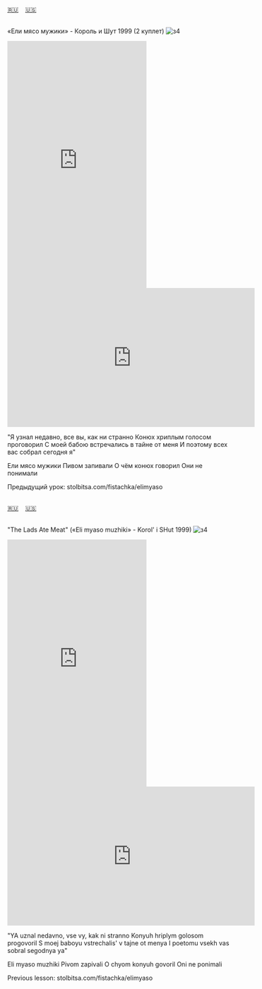 <span id="ru"><a href='#ru'>🇷🇺</a> &nbsp;&nbsp;&nbsp;<a href='#en'>🇺🇸</a> &nbsp;&nbsp;&nbsp;</span><br><br>

«Ели мясо мужики» - Король и Шут 1999 (2 куплет)
![з4](https://github.com/user-attachments/assets/50c7dbab-35a7-4240-bb7c-d24b249a7173)


<iframe width="315" height="560" src="https://www.youtube.com/embed/WHS43c0k3Mc" frameborder="0" allow="accelerometer; autoplay; clipboard-write; encrypted-media; gyroscope; picture-in-picture; web-share"allowfullscreen></iframe>
<iframe width="560" height="315" src="https://www.youtube.com/embed/xfHVBOyRjfY" frameborder="0" allow="accelerometer; autoplay; clipboard-write; encrypted-media; gyroscope; picture-in-picture; web-share"allowfullscreen></iframe>

"Я узнал недавно, все вы, как ни странно
Конюх хриплым голосом проговорил
С моей бабою встречались в тайне от меня
И поэтому всех вас собрал сегодня я"

Ели мясо мужики
Пивом запивали
О чём конюх говорил
Они не понимали

Предыдущий урок: stolbitsa.com/fistachka/elimyaso<br><br>

<span id="en"><a href='#ru'>🇷🇺</a> &nbsp;&nbsp;&nbsp;<a href='#en'>🇺🇸</a> &nbsp;&nbsp;&nbsp;</span><br><br>

"The Lads Ate Meat" («Eli myaso muzhiki» - Korol' i SHut 1999)
![з4](https://github.com/user-attachments/assets/50c7dbab-35a7-4240-bb7c-d24b249a7173)

<iframe width="315" height="560" src="https://www.youtube.com/embed/ieWOxAAQS80" frameborder="0" allow="accelerometer; autoplay; clipboard-write; encrypted-media; gyroscope; picture-in-picture; web-share"allowfullscreen></iframe>
<iframe width="560" height="315" src="https://www.youtube.com/embed/NH4jqRdZm3k" frameborder="0" allow="accelerometer; autoplay; clipboard-write; encrypted-media; gyroscope; picture-in-picture; web-share"allowfullscreen></iframe>

"YA uznal nedavno, vse vy, kak ni stranno
Konyuh hriplym golosom progovoril
S moej baboyu vstrechalis' v tajne ot menya
I poetomu vsekh vas sobral segodnya ya"

Eli myaso muzhiki
Pivom zapivali
O chyom konyuh govoril
Oni ne ponimali

Previous lesson: stolbitsa.com/fistachka/elimyaso<br><br>

